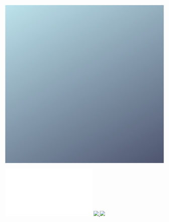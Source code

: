 <img src="./assets/background.svg">
<p align:"center">
    <img src="./assets/terminal.svg" width=55% x=-10px>
    <a href="https://discord.com/users/553278836226129933">
        <img src="https://lanyard-profile-readme.vercel.app/api/553278836226129933?bg=000000B4" width=55%>
    </a>
    <img src="https://moe-counter.glitch.me/get/@yunfachi1?theme=rule34" width=55%>
</p>
